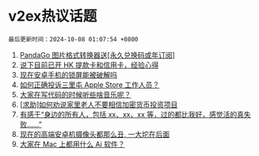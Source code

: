 # v2ex热议话题

`最后更新时间：2024-10-08 01:07:54 +0800`

1. [PandaGo 图片格式转换器送[永久兑换码或年订阅]](https://www.v2ex.com/t/1077985)
1. [说下目前已开 HK 提款卡和信用卡，经验心得](https://www.v2ex.com/t/1077971)
1. [现在安卓手机的锁屏能被破解吗](https://www.v2ex.com/t/1077976)
1. [如何正确投诉三里屯 Apple Store 工作人员？](https://www.v2ex.com/t/1077997)
1. [大家在写代码的时候听些啥音乐呢？](https://www.v2ex.com/t/1077977)
1. [[求助]如何劝说家里老人不要相信加密货币投资项目](https://www.v2ex.com/t/1078052)
1. [有感于“身边的所有人，包括 xx、xx、xx 等，过的都比我好，感觉活的真失败……”](https://www.v2ex.com/t/1077981)
1. [现在的高端安卓机摄像头都那么丑, 一大坨在后面](https://www.v2ex.com/t/1078022)
1. [大家在 Mac 上都用什么 Ai 软件？](https://www.v2ex.com/t/1077998)

